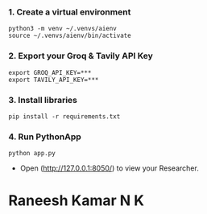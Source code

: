 
### 1. Create a virtual environment

```shell
python3 -m venv ~/.venvs/aienv
source ~/.venvs/aienv/bin/activate
```

### 2. Export your Groq & Tavily API Key

```shell
export GROQ_API_KEY=***
export TAVILY_API_KEY=***
```

### 3. Install libraries

```shell
pip install -r requirements.txt
```

### 4. Run PythonApp

```shell
python app.py
```

- Open (http://127.0.0.1:8050/) to view your Researcher.


# Raneesh Kamar N K
